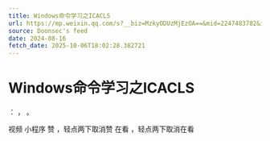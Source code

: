 ```yaml
---
title: Windows命令学习之ICACLS
url: https://mp.weixin.qq.com/s?__biz=MzkyODUzMjEzOA==&mid=2247483782&idx=1&sn=9373a5281956b67241d132de6ca6918c
source: Doonsec's feed
date: 2024-08-16
fetch_date: 2025-10-06T18:02:28.382721
---
```


# Windows命令学习之ICACLS

：
，
。

视频
小程序
赞
，轻点两下取消赞
在看
，轻点两下取消在看